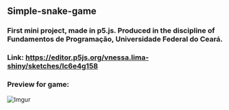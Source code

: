 ## Simple-snake-game
### First mini project, made in p5.js. Produced in the discipline of Fundamentos de Programação, Universidade Federal do Ceará.
### Link: https://editor.p5js.org/vnessa.lima-shiny/sketches/Ic6e4g158 
### Preview for game:
![Imgur](https://i.imgur.com/fkFG9DW.png)
